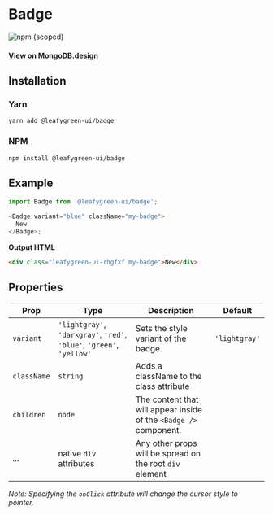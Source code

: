 # Badge

![npm (scoped)](https://img.shields.io/npm/v/@leafygreen-ui/badge.svg)

#### [View on MongoDB.design](https://www.mongodb.design/component/badge/example/)

## Installation

### Yarn

```shell
yarn add @leafygreen-ui/badge
```

### NPM

```shell
npm install @leafygreen-ui/badge
```

## Example

```js
import Badge from '@leafygreen-ui/badge';

<Badge variant="blue" className="my-badge">
  New
</Badge>;
```

**Output HTML**

```html
<div class="leafygreen-ui-rhgfxf my-badge">New</div>
```

## Properties

| Prop        | Type                                                                  | Description                                                       | Default       |
| ----------- | --------------------------------------------------------------------- | ----------------------------------------------------------------- | ------------- |
| `variant`   | `'lightgray'`, `'darkgray'`, `'red'`, `'blue'`, `'green'`, `'yellow'` | Sets the style variant of the badge.                              | `'lightgray'` |
| `className` | `string`                                                              | Adds a className to the class attribute                           |               |
| `children`  | `node`                                                                | The content that will appear inside of the `<Badge />` component. |               |
| ...         | native `div` attributes                                               | Any other props will be spread on the root `div` element          |               |

_Note: Specifying the `onClick` attribute will change the cursor style to pointer._
